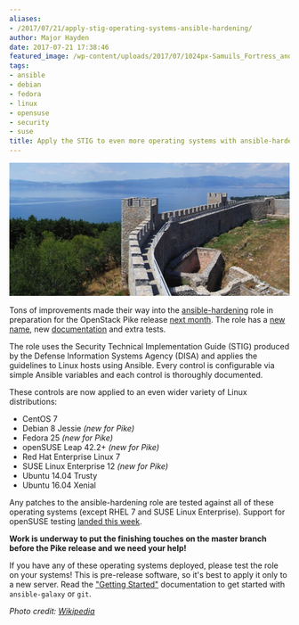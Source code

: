 ```yaml
---
aliases:
- /2017/07/21/apply-stig-operating-systems-ansible-hardening/
author: Major Hayden
date: 2017-07-21 17:38:46
featured_image: /wp-content/uploads/2017/07/1024px-Samuils_Fortress_and_Ohrid_Lake.jpg
tags:
- ansible
- debian
- fedora
- linux
- opensuse
- security
- suse
title: Apply the STIG to even more operating systems with ansible-hardening
---
```


![1]

Tons of improvements made their way into the [ansible-hardening][2] role in preparation for the OpenStack Pike release [next month][3]. The role has a [new name][4], new [documentation][5] and extra tests.

The role uses the Security Technical Implementation Guide (STIG) produced by the Defense Information Systems Agency (DISA) and applies the guidelines to Linux hosts using Ansible. Every control is configurable via simple Ansible variables and each control is thoroughly documented.

These controls are now applied to an even wider variety of Linux distributions:

  * CentOS 7
  * Debian 8 Jessie _(new for Pike)_
  * Fedora 25 _(new for Pike)_
  * openSUSE Leap 42.2+ _(new for Pike)_
  * Red Hat Enterprise Linux 7
  * SUSE Linux Enterprise 12 _(new for Pike)_
  * Ubuntu 14.04 Trusty
  * Ubuntu 16.04 Xenial

Any patches to the ansible-hardening role are tested against all of these operating systems (except RHEL 7 and SUSE Linux Enterprise). Support for openSUSE testing [landed this week][6].

**Work is underway to put the finishing touches on the master branch before the Pike release and we need your help!**

If you have any of these operating systems deployed, please test the role on your systems! This is pre-release software, so it's best to apply it only to a new server. Read the ["Getting Started"][7] documentation to get started with `ansible-galaxy` or `git`.

_Photo credit: [Wikipedia][8]_

 [1]: /wp-content/uploads/2017/07/1024px-Samuils_Fortress_and_Ohrid_Lake.jpg
 [2]: https://github.com/openstack/ansible-hardening
 [3]: https://releases.openstack.org/pike/schedule.html
 [4]: /2017/06/27/old-role-new-name-ansible-hardening/
 [5]: https://docs.openstack.org/ansible-hardening/latest/
 [6]: https://github.com/openstack-infra/project-config/commit/0795a7414ca8f06931877919d7ecb0b2d4e5f6e0
 [7]: https://docs.openstack.org/ansible-hardening/latest/getting-started.html
 [8]: https://commons.wikimedia.org/wiki/File%3ASamuil's_Fortress_and_Ohrid_Lake.JPG